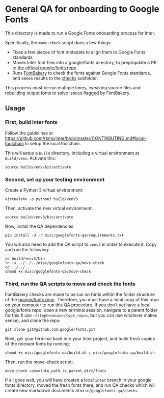 # General QA for onboarding to Google Fonts

This directory is made to run a Google Fonts onboarding process for Inter.

Specifically, the `move-check` script does a few things:
- Fixes a few pieces of font metadata to align them to Google Fonts standards
- Moves Inter font files into a google/fonts directory, to prep/update a PR to [the official google/fonts repo](https://github.com/google/fonts)
- Runs [FontBakery](https://github.com/googlefonts/fontbakery) to check the fonts against Google Fonts standards, and saves results to the [checks](checks) subfolder.

This process must be run multiple times, tweaking source files and rebuilding output fonts to solve issues flagged by FontBakery.

## Usage

### First, build Inter fonts

Follow the guidelines at https://github.com/rsms/inter/blob/master/CONTRIBUTING.md#local-toolchain to setup the local toolchain.

This will setup a `build` directory, including a virtual environment at `build/venv`. Activate this:

```
source build/venv/bin/activate
```

### Second, set up your testing environment

Create a Python 3 virtual environment:

```
virtualenv -p python3 build/venv3
```

Then, activate the new virtual environment:

```
source build/venv3/bin/activate
```

Now, install the QA dependencies:

```
pip install -U -r misc/googlefonts-qa/requirements.txt
```

You will also need to add the QA script to `venv3` in order to execute it. Copy and run the following:

```
cd build/venv3/bin
ln -s ../../../misc/googlefonts-qa/move-check
cd ../../..
chmod +x misc/googlefonts-qa/move-check
```

### Third, run the QA scripts to move and check the fonts

FontBakery checks are made to be run on fonts within the folder structure of the [google/fonts repo](https://github.com/google/fonts). Therefore, you must have a local copy of this repo on your computer to run this QA procedure. If you don't yet have a local google/fonts repo, open a new terminal session, navigate to a parent folder for this (I use `~/stephennixon/type_repos`, but you can use whatever makes sense), and clone the repo:

```
git clone git@github.com:google/fonts.git
```

Next, get your terminal back into your Inter project, and build fresh copies of the relevant fonts by running:

```
chmod +x misc/googlefonts-qa/build.sh ; misc/googlefonts-qa/build.sh
```

Then, run the move-check script:

```
move-check <absolute_path_to_parent_dir>/fonts
```

If all goes well, you will have created a local `inter` branch in your google fonts directory, moved the fresh fonts there, and run QA checks which will create new markdown documents at `misc/googlefonts-qa/checks`.